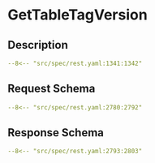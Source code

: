 # GetTableTagVersion

## Description

```yaml
--8<-- "src/spec/rest.yaml:1341:1342"
```

## Request Schema

```yaml
--8<-- "src/spec/rest.yaml:2780:2792"
```
## Response Schema

```yaml
--8<-- "src/spec/rest.yaml:2793:2803"
```